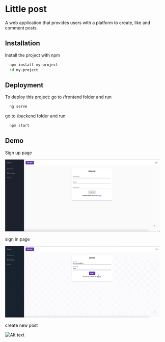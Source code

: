 # Little post

A web application that provides users with a platform to create, like and comment posts.

## Installation

Install the project with npm

```bash
  npm install my-project
  cd my-project
```

## Deployment

To deploy this project: go to /frontend folder and run

```bash
  ng serve
```

go to /backend folder and run

```bash
  npm start
```

## Demo

Sign up page

![Alt text](/images/signup.png)

sign in page

![](/images/signin.GIF)

create new post

![Alt text](/images/createnew.gif)
